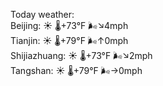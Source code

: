 Today weather:  
Beijing: ☀️ 🌡️+73°F 🌬️↘4mph  
Tianjin: ☀️ 🌡️+79°F 🌬️↑0mph  
Shijiazhuang: ☀️ 🌡️+73°F 🌬️↘2mph  
Tangshan: ☀️ 🌡️+79°F 🌬️→0mph  
